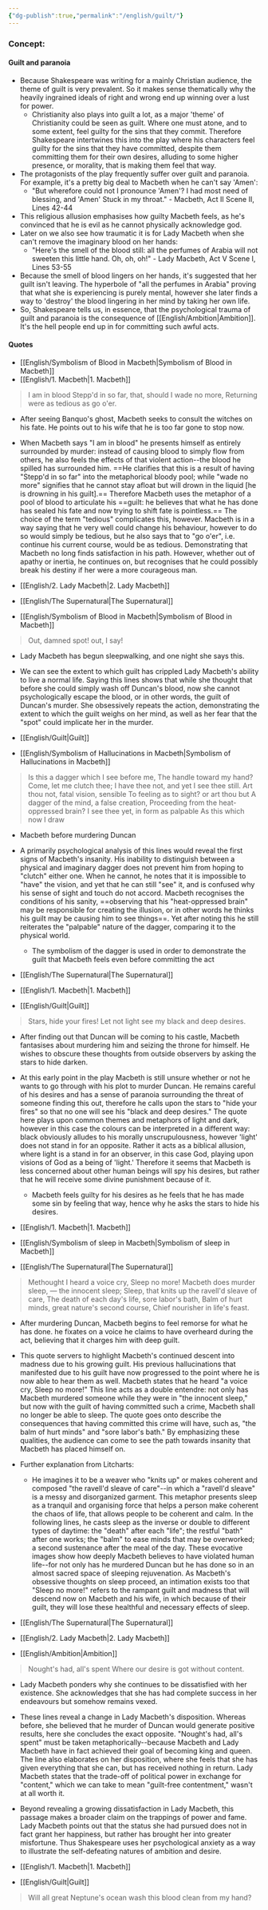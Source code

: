 ```yaml
---
{"dg-publish":true,"permalink":"/english/guilt/"}
---
```


### Concept:
#### Guilt and paranoia
- Because Shakespeare was writing for a mainly Christian audience, the theme of guilt is very prevalent. So it makes sense thematically why the heavily ingrained ideals of right and wrong end up winning over a lust for power.
	- Christianity also plays into guilt a lot, as a major 'theme' of Christianity could be seen as guilt. Where one must atone, and to some extent, feel guilty for the sins that they commit. Therefore Shakespeare intertwines this into the play where his characters feel guilty for the sins that they have committed, despite them committing them for their own desires, alluding to some higher presence, or morality, that is making them feel that way. 
- The protagonists of the play frequently suffer over guilt and paranoia. For example, it's a pretty big deal to Macbeth when he can't say 'Amen':
	- "But wherefore could not I pronounce 'Amen'? I had most need of blessing, and 'Amen' Stuck in my throat." - Macbeth, Act II Scene II, Lines 42-44
- This religious allusion emphasises how guilty Macbeth feels, as he's convinced that he is evil as he cannot physically acknowledge god.
- Later on we also see how traumatic it is for Lady Macbeth when she can't remove the imaginary blood on her hands:
	- "Here's the smell of the blood still: all the perfumes of Arabia will not sweeten this little hand. Oh, oh, oh!" - Lady Macbeth, Act V Scene I, Lines 53-55
- Because the smell of blood lingers on her hands, it's suggested that her guilt isn't leaving. The hyperbole of "all the perfumes in Arabia" proving that what she is experiencing is purely mental, however she later finds a way to 'destroy' the blood lingering in her mind by taking her own life.
- So, Shakespeare tells us, in essence, that the psychological trauma of guilt and paranoia is the consequence of [[English/Ambition\|Ambition]]. It's the hell people end up in for committing such awful acts.


#### Quotes
- [[English/Symbolism of Blood in Macbeth\|Symbolism of Blood in Macbeth]]
- [[English/1. Macbeth\|1. Macbeth]]
> I am in blood 
> Stepp'd in so far, that, should I wade no more, 
> Returning were as tedious as go o'er.
- After seeing Banquo's ghost, Macbeth seeks to consult the witches on his fate. He points out to his wife that he is too far gone to stop now.
- When Macbeth says "I am in blood" he presents himself as entirely surrounded by murder: instead of causing blood to simply flow from others, he also feels the effects of that violent action--the blood he spilled has surrounded him. ==He clarifies that this is a result of having "Stepp'd in so far" into the metaphorical bloody pool; while "wade no more" signifies that he cannot stay afloat but will drown in the liquid [he is drowning in his guilt].== Therefore Macbeth uses the metaphor of a pool of blood to articulate his ==guilt: he believes that what he has done has sealed his fate and now trying to shift fate is pointless.== The choice of the term "tedious" complicates this, however. Macbeth is in a way saying that he very well could change his behaviour, however to do so would simply be tedious, but he also says that to "go o'er", i.e. continue his current course, would be as tedious. Demonstrating that Macbeth no long finds satisfaction in his path. However, whether out of apathy or inertia, he continues on, but recognises that he could possibly break his destiny if her were a more courageous man. 

- [[English/2. Lady Macbeth\|2. Lady Macbeth]]
- [[English/The Supernatural\|The Supernatural]]
- [[English/Symbolism of Blood in Macbeth\|Symbolism of Blood in Macbeth]]
>Out, damned spot! out, I say!
- Lady Macbeth has begun sleepwalking, and one night she says this.
- We can see the extent to which guilt has crippled Lady Macbeth's ability to live a normal life. Saying this lines shows that while she thought that before she could simply wash off Duncan's blood, now she cannot psychologically escape the blood, or in other words, the guilt of Duncan's murder. She obsessively repeats the action, demonstrating the extent to which the guilt weighs on her mind, as well as her fear that the "spot" could implicate her in the murder.

- [[English/Guilt\|Guilt]]
- [[English/Symbolism of Hallucinations in Macbeth\|Symbolism of Hallucinations in Macbeth]]
>Is this a dagger which I see before me, 
>The handle toward my hand? 
>Come, let me clutch thee; 
>I have thee not, and yet I see thee still. 
>Art thou not, fatal vision, sensible 
>To feeling as to sight? or art thou but 
>A dagger of the mind, a false creation, 
>Proceeding from the heat-oppressed brain? 
>I see thee yet, in form as palpable 
>As this which now I draw
- Macbeth before murdering Duncan
- A primarily psychological analysis of this lines would reveal the first signs of Macbeth's insanity. His inability to distinguish between a physical and imaginary dagger does not prevent him from hoping to "clutch" either one. When he cannot, he notes that it is impossible to "have" the vision, and yet that he can still "see" it, and is confused why his sense of sight and touch do not accord. Macbeth recognises the conditions of his sanity, ==observing that his "heat-oppressed brain" may be responsible for creating the illusion, or in other words he thinks his guilt may be causing him to see things==. Yet after noting this he still reiterates the "palpable" nature of the dagger, comparing it to the physical world.
	- The symbolism of the dagger is used in order to demonstrate the guilt that Macbeth feels even before committing the act

- [[English/The Supernatural\|The Supernatural]]
- [[English/1. Macbeth\|1. Macbeth]]
- [[English/Guilt\|Guilt]]
> Stars, hide your fires! 
> Let not light see my black and deep desires.
- After finding out that Duncan will be coming to his castle, Macbeth fantasises about murdering him and seizing the throne for himself. He wishes to obscure these thoughts from outside observers by asking the stars to hide darken.
- At this early point in the play Macbeth is still unsure whether or not he wants to go through with his plot to murder Duncan. He remains careful of his desires and has a sense of paranoia surrounding the threat of someone finding this out, therefore he calls upon the stars to "hide your fires" so that no one will see his "black and deep desires." The quote here plays upon common themes and metaphors of light and dark, however in this case the colours can be interpreted in a different way: black obviously alludes to his morally unscrupulousness, however 'light' does not stand in for an opposite. Rather it acts as a biblical allusion, where light is a stand in for an observer, in this case God, playing upon visions of God as a being of 'light.' Therefore it seems that Macbeth is less concerned about other human beings will spy his desires, but rather that he will receive some divine punishment because of it.
	- Macbeth feels guilty for his desires as he feels that he has made some sin by feeling that way, hence why he asks the stars to hide his desires.

- [[English/1. Macbeth\|1. Macbeth]]
- [[English/Symbolism of sleep in Macbeth\|Symbolism of sleep in Macbeth]]
- [[English/The Supernatural\|The Supernatural]]
> Methought I heard a voice cry, Sleep no more! 
> Macbeth does murder sleep, — the innocent sleep; 
> Sleep, that knits up the ravell'd sleave of care, 
> The death of each day's life, sore labor's bath, 
> Balm of hurt minds, great nature's second course, 
> Chief nourisher in life's feast.
- After murdering Duncan, Macbeth begins to feel remorse for what he has done. he fixates on a voice he claims to have overheard during the act, believing that it charges him with deep guilt.
- This quote servers to highlight Macbeth's continued descent into madness due to his growing guilt. His previous hallucinations that manifested due to his guilt have now progressed to the point where he is now able to hear them as well. Macbeth states that he heard "a voice cry, Sleep no more!" This line acts as a double entendre: not only has Macbeth murdered someone while they were in "the innocent sleep," but now with the guilt of having committed such a crime, Macbeth shall no longer be able to sleep. The quote goes onto describe the consequences that having committed this crime will have, such as, "the balm of hurt minds" and "sore labor's bath." By emphasizing these qualities, the audience can come to see the path towards insanity that Macbeth has placed himself on.
- Further explanation from Litcharts:
	- He imagines it to be a weaver who "knits up" or makes coherent and composed "the ravell'd sleave of care"--in which a "ravell'd sleave" is a messy and disorganized garment. This metaphor presents sleep as a tranquil and organising force that helps a person make coherent the chaos of life, that allows people to be coherent and calm. In the following lines, he casts sleep as the inverse or double to different types of daytime: the "death" after each "life"; the restful "bath" after one works; the "balm" to ease minds that may be overworked; a second sustenance after the meal of the day. These evocative images show how deeply Macbeth believes to have violated human life--for not only has he murdered Duncan but he has done so in an almost sacred space of sleeping rejuvenation. As Macbeth's obsessive thoughts on sleep proceed, an intimation exists too that "Sleep no more!" refers to the rampant guilt and madness that will descend now on Macbeth and his wife, in which because of their guilt, they will lose these healthful and necessary effects of sleep.

- [[English/The Supernatural\|The Supernatural]]
- [[English/2. Lady Macbeth\|2. Lady Macbeth]]
- [[English/Ambition\|Ambition]]
>Nought's had, all's spent 
>Where our desire is got without content.
- Lady Macbeth ponders why she continues to be dissatisfied with her existence. She acknowledges that she has had complete success in her endeavours but somehow remains vexed.
- These lines reveal a change in Lady Macbeth's disposition. Whereas before, she believed that he murder of Duncan would generate positive results, here she concludes the exact opposite. "Nought's had, all's spent" must be taken metaphorically--because Macbeth and Lady Macbeth have in fact achieved their goal of becoming king and queen. The line also elaborates on her disposition, where she feels that she has given everything that she can, but has received nothing in return. Lady Macbeth states that the trade-off of political power in exchange for "content," which we can take to mean "guilt-free contentment," wasn't at all worth it.
- Beyond revealing a growing dissatisfaction in Lady Macbeth, this passage makes a broader claim on the trappings of power and fame. Lady Macbeth points out that the status she had pursued does not in fact grant her happiness, but rather has brought her into greater misfortune. Thus Shakespeare uses her psychological anxiety as a way to illustrate the self-defeating natures of ambition and desire.

- [[English/1. Macbeth\|1. Macbeth]]
- [[English/Guilt\|Guilt]]
> Will all great Neptune's ocean wash this blood clean from my hand?